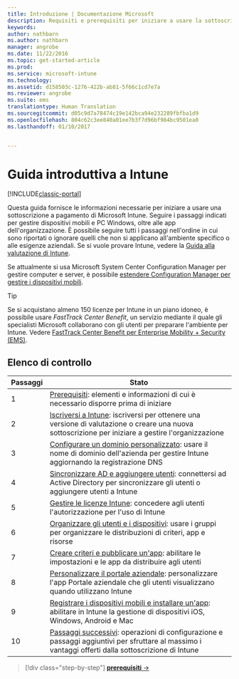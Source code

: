 ```yaml
---
title: Introduzione | Documentazione Microsoft
description: Requisiti e prerequisiti per iniziare a usare la sottoscrizione di Intune
keywords: 
author: nathbarn
ms.author: nathbarn
manager: angrobe
ms.date: 11/22/2016
ms.topic: get-started-article
ms.prod: 
ms.service: microsoft-intune
ms.technology: 
ms.assetid: d158503c-1276-422b-ab81-5f66c1cd7e7a
ms.reviewer: angrobe
ms.suite: ems
translationtype: Human Translation
ms.sourcegitcommit: d05c9d7a78474c19e142bca94e232289fbfba1d9
ms.openlocfilehash: 804c62c3ee840a01ee7b3f7d96bf984bc9501ea0
ms.lasthandoff: 01/10/2017


---
```



# <a name="intune-quick-start-guide"></a>Guida introduttiva a Intune

[!INCLUDE[classic-portal](../includes/classic-portal.md)]

Questa guida fornisce le informazioni necessarie per iniziare a usare una sottoscrizione a pagamento di Microsoft Intune. Seguire i passaggi indicati per gestire dispositivi mobili e PC Windows, oltre alle app dell'organizzazione. È possibile seguire tutti i passaggi nell'ordine in cui sono riportati o ignorare quelli che non si applicano all'ambiente specifico o alle esigenze aziendali. Se si vuole provare Intune, vedere la [Guida alla valutazione di Intune](/intune/understand-explore/get-started-with-a-30-day-trial-of-microsoft-intune).  

Se attualmente si usa Microsoft System Center Configuration Manager per gestire computer e server, è possibile [estendere Configuration Manager per gestire i dispositivi mobili](https://docs.microsoft.com/sccm/mdm/understand/choose-between-standalone-intune-and-hybrid-mobile-device-management).

>[!TIP]
>Se si acquistano almeno 150 licenze per Intune in un piano idoneo, è possibile usare *FastTrack Center Benefit*, un servizio mediante il quale gli specialisti Microsoft collaborano con gli utenti per preparare l'ambiente per Intune. Vedere [FastTrack Center Benefit per Enterprise Mobility + Security (EMS)](https://docs.microsoft.com/enterprise-mobility-security/Solutions/enterprise-mobility-fasttrack-program).

## <a name="checklist"></a>Elenco di controllo

| Passaggi | Stato  |
| ------------- |-------------|
| 1  | [Prerequisiti](what-to-know-before-you-start-microsoft-intune.md): elementi e informazioni di cui è necessario disporre prima di iniziare|
| 2 |  [Iscriversi a Intune](start-with-a-paid-subscription-to-microsoft-intune-step-1.md): iscriversi per ottenere una versione di valutazione o creare una nuova sottoscrizione per iniziare a gestire l'organizzazione   |  
| 3 | [Configurare un dominio personalizzato](start-with-a-paid-subscription-to-microsoft-intune-step-2.md): usare il nome di dominio dell'azienda per gestire Intune aggiornando la registrazione DNS   |
| 4 | [Sincronizzare AD e aggiungere utenti](start-with-a-paid-subscription-to-microsoft-intune-step-3.md): connettersi ad Active Directory per sincronizzare gli utenti o aggiungere utenti a Intune  |
| 5 | [Gestire le licenze Intune](start-with-a-paid-subscription-to-microsoft-intune-step-4.md): concedere agli utenti l'autorizzazione per l'uso di Intune|
| 6 | [Organizzare gli utenti e i dispositivi](start-with-a-paid-subscription-to-microsoft-intune-step-5.md): usare i gruppi per organizzare le distribuzioni di criteri, app e risorse |
| 7 | [Creare criteri e pubblicare un'app](start-with-a-paid-subscription-to-microsoft-intune-step-6.md): abilitare le impostazioni e le app da distribuire agli utenti |
| 8 | [Personalizzare il portale aziendale](start-with-a-paid-subscription-to-microsoft-intune-step-7.md): personalizzare l'app Portale aziendale che gli utenti visualizzano quando utilizzano Intune  |
| 9 | [Registrare i dispositivi mobili e installare un'app](start-with-a-paid-subscription-to-microsoft-intune-step-8.md): abilitare in Intune la gestione di dispositivi iOS, Windows, Android e Mac |
|10 | [Passaggi successivi](post-configuration-tasks.md): operazioni di configurazione e passaggi aggiuntivi per sfruttare al massimo i vantaggi offerti dalla sottoscrizione di Intune|


>[!div class="step-by-step"]
[**prerequisiti** &rarr;](what-to-know-before-you-start-microsoft-intune.md)

